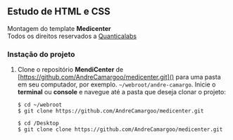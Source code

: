 ## Estudo de HTML e CSS

Montagem do template **Medicenter**  
Todos os direitos reservados a [Quanticalabs](https://themeforest.net/user/quanticalabs?gclid=CjwKCAjwjZmTBhB4EiwAynRmD0X_Rm5Xs4nVysVxhcQWVdB7OPDFfJOByOB71KlTd_hgl2zB8DnvaBoCKuAQAvD_BwE)

### Instação do projeto

1. Clone o repositório **MendiCenter** de [https://github.com/AndreCamargoo/medicenter.git]() para uma pasta em seu computador, por exemplo. `~/webroot/andre-camargo`. Inicie o **terminal** ou **console** e navegue até a pasta que deseja clonar o projeto:
   ```
   $ cd ~/webroot
   $ git clone https://github.com/AndreCamargoo/medicenter.git

   $ cd /Desktop  
   $ git clone clone https://github.com/AndreCamargoo/medicenter.git

   